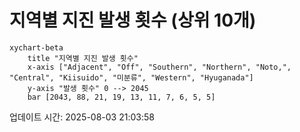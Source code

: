 # 지역별 지진 발생 횟수 (상위 10개)

```mermaid
xychart-beta
    title "지역별 지진 발생 횟수"
    x-axis ["Adjacent", "Off", "Southern", "Northern", "Noto,", "Central", "Kiisuido", "미분류", "Western", "Hyuganada"]
    y-axis "발생 횟수" 0 --> 2045
    bar [2043, 88, 21, 19, 13, 11, 7, 6, 5, 5]
```

업데이트 시간: 2025-08-03 21:03:58
